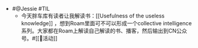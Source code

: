 - #@Jessie #TIL
    - 今天胖车库有读者让我解读书：[[Usefulness of the useless knowledge]] ，想到Roam里面可不可以形成一个collective intelligence 系列。大家都在Roam上解读自己解读的书、播客，然后输出到CN公众号。#[[🎃活动]]
